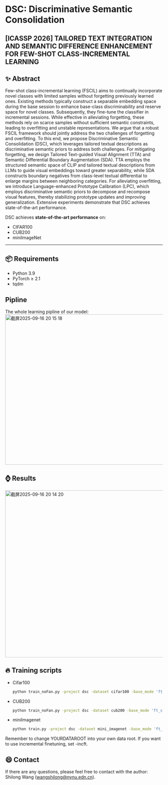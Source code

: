 # DSC: Discriminative Semantic Consolidation

[ICASSP 2026] **TAILORED TEXT INTEGRATION AND SEMANTIC DIFFERENCE ENHANCEMENT
FOR FEW-SHOT CLASS-INCREMENTAL LEARNING**
---

## ✨ Abstract

Few-shot class-incremental learning (FSCIL) aims to continually incorporate novel classes with limited samples without forgetting previously learned ones. Existing methods typically construct a separable embedding space during the base session to enhance base-class discriminability and reserve space for novel classes. Subsequently, they fine-tune the classifier in incremental sessions. While effective in alleviating forgetting, these methods rely on scarce samples without sufficient semantic constraints, leading to overfitting and unstable representations. We argue that a robust FSCIL framework should jointly address the two challenges of forgetting and overfitting. To this end, we propose Discriminative Semantic Consolidation (DSC), which leverages tailored textual descriptions as discriminative semantic priors to address both challenges. For mitigating forgetting, we design Tailored Text-guided Visual Alignment (TTA) and Semantic Differential Boundary Augmentation (SDA). TTA employs the structured semantic space of CLIP and tailored textual descriptions from LLMs to guide visual embeddings toward greater separability, while SDA constructs boundary negatives from class-level textual differential to enlarge margins between neighboring categories. For alleviating overfitting, we introduce Language-enhanced Prototype Calibration (LPC), which employs discriminative semantic priors to decompose and recompose visual features, thereby stabilizing prototype updates and improving generalization. Extensive experiments demonstrate that DSC achieves state-of-the-art performance. 

DSC achieves **state-of-the-art performance** on:
- CIFAR100
- CUB200
- miniImageNet

---

## 📦 Requirements

- Python 3.9
- PyTorch ≥ 2.1
- tqdm

## Pipline
The whole learning pipline of our model:
<img width="882" height="481" alt="截屏2025-09-16 20 15 18" src="https://github.com/user-attachments/assets/2354c1e2-6fb4-44f8-a436-5188e7a07519" />


## ⌚️ Results

<img width="877" height="534" alt="截屏2025-09-16 20 14 20" src="https://github.com/user-attachments/assets/eaba4071-a076-467f-ae22-05d225a00b66" />


## 🔥 Training scripts
  - Cifar100
    ```bash
    python train_noFan.py -project dsc -dataset cifar100 -base_mode 'ft_cos' -new_mode 'avg_cos' -lr_base 0.1 -lr_new 0.001 -decay 0.0005 -epochs_base 10 -schedule Cosine -gpu 0 -temperature 16 -moco_dim 32 -moco_k 8192 -moco_t 0.07 -moco_m 0.995 -size_crops 32 18 -min_scale_crops 0.9 0.2 -max_scale_crops 1.0 0.7 -num_crops 2 4 -alpha 0.2 -beta 0.8 -constrained_cropping -use_text
  - CUB200
    ```bash
    python train_noFan.py -project dsc -dataset cub200 -base_mode 'ft_cos' -new_mode 'avg_cos' -gamma 0.1 -lr_base 0.0001 -lr_new 0.00001 -decay 0.0005 -epochs_base 30 -schedule Milestone -milestones 60 80 100  -gpu '0' -temperature 16 -moco_dim 128 -moco_k 8192  -moco_t 0.07 -moco_m 0.999 -size_crops 224 96 -min_scale_crops 0.2 0.05 -max_scale_crops 1.0 0.14 -num_crops 2 4 -constrained_cropping -alpha 0.2 -beta 0.8 -use_text
  - miniImagenet
     ```bash
    python train.py -project dsc -dataset mini_imagenet -base_mode 'ft_cos' -new_mode 'avg_cos' -gamma 0.1 -lr_base 0.1 -lr_new 0.1 -decay 0.0005 -epochs_base 10 -schedule Milestone -milestones 40 70 100  -gpu '0' -temperature 16 -moco_dim 128 -moco_k 8192 -moco_t 0.07 -moco_m 0.999 -size_crops 84 50 -min_scale_crops 0.2 0.05 -max_scale_crops 1.0 0.14 -num_crops 2 4 -constrained_cropping -alpha 0.2 -beta 0.8 -use_text
     
Remember to change YOURDATAROOT into your own data root. If you want to use incremental finetuning, set -incft.

## 😄 Contact
If there are any questions, please feel free to contact with the author: Shilong Wang (wangshilong@nynu.edn.cn).

